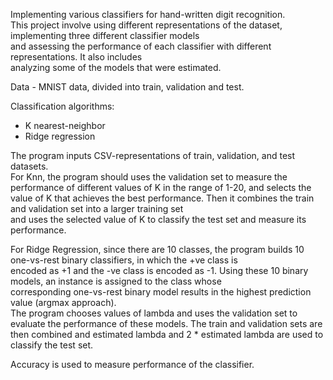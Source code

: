 Implementing various classifiers for hand-written digit recognition.  
This project involve using different representations of the dataset, implementing three different classifier models  
and assessing the performance of each classifier with different representations. It also includes  
analyzing some of the models that were estimated.

Data - MNIST data, divided into train, validation and test.

Classification algorithms: 
- K nearest-neighbor 
- Ridge regression

The program inputs CSV-representations of train, validation, and test datasets.  
For Knn, the program should uses the validation set to measure the performance of different values of K in the range of 1-20, 
and selects the value of K that achieves the best performance. Then it combines the train and validation set into a larger training set   
and uses the selected value of K to classify the test set and measure its performance.

For Ridge Regression, since there are 10 classes, the program builds 10 one-vs-rest binary classifiers, in which the +ve class is   
encoded as +1 and the -ve class is encoded as -1. Using these 10 binary models, an instance is assigned to the class whose   
corresponding one-vs-rest binary model results in the highest prediction value (argmax approach).   
The program chooses  values of lambda and uses the validation set to evaluate the performance of these models.
The train and validation sets are then combined and estimated lambda and 2 * estimated lambda are used to classify the test set.

Accuracy is used to measure performance of the classifier.
